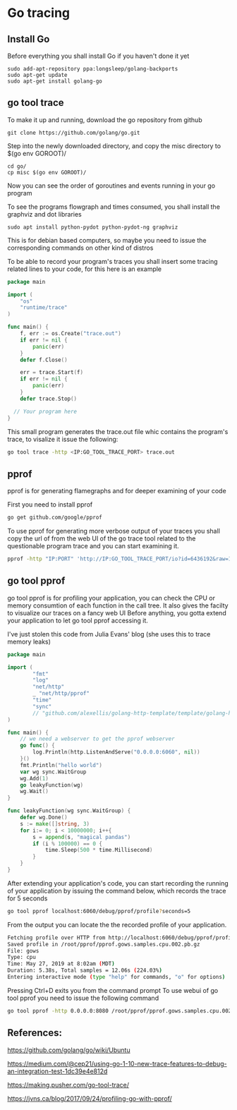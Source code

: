 # Go tracing

## Install Go

Before everything you shall install Go if you haven't done it yet
```
sudo add-apt-repository ppa:longsleep/golang-backports
sudo apt-get update
sudo apt-get install golang-go
```

## go tool trace
To make it up and running, download the go repository from github
```
git clone https://github.com/golang/go.git
```
Step into the newly downloaded directory, and copy the misc directory to $(go env GOROOT)/
```
cd go/
cp misc $(go env GOROOT)/
```
Now you can see the order of goroutines and events running in your go program

To see the programs flowgraph and times consumed, you shall install the graphviz and dot libraries
```
sudo apt install python-pydot python-pydot-ng graphviz 
```
This is for debian based computers, so maybe you need to issue the corresponding commands on other kind of distros

To be able to record your program's traces you shall insert some tracing related lines to your code, for this here is an example

```go
package main

import (
	"os"
	"runtime/trace"
)

func main() {
	f, err := os.Create("trace.out")
	if err != nil {
		panic(err)
	}
	defer f.Close()

	err = trace.Start(f)
	if err != nil {
		panic(err)
	}
	defer trace.Stop()

  // Your program here
}
```
This small program generates the trace.out file whic contains the program's trace, to visalize it issue the following:
```bash
go tool trace -http <IP:GO_TOOL_TRACE_PORT> trace.out
```

## pprof

pprof is for generating flamegraphs and for deeper examining of your code

First you need to install pprof
```bash
go get github.com/google/pprof
```

To use pprof for generating more verbose output of your traces you shall copy the url of from the web UI of the go trace tool related to the questionable program trace and you can start examining it.
```bash
pprof -http "IP:PORT" 'http://IP:GO_TOOL_TRACE_PORT/io?id=6436192&raw=1'
```

## go tool pprof

go tool pprof is for profiling your application, you can check the CPU or memory consumtion of each function in the call tree. It also gives the facilty to visualize our traces on a fancy web UI
Before anything, you gotta extend your application to let go tool pprof accessing it.

I've just stolen this code from Julia Evans' blog (she uses this to trace memory leaks)

```go
package main

import (
        "fmt"
        "log"
        "net/http"
        _ "net/http/pprof"
        "time"
        "sync"
        // "github.com/alexellis/golang-http-template/template/golang-http/function"
)

func main() {
    // we need a webserver to get the pprof webserver
    go func() {
        log.Println(http.ListenAndServe("0.0.0.0:6060", nil))
    }()
    fmt.Println("hello world")
    var wg sync.WaitGroup
    wg.Add(1)
    go leakyFunction(wg)
    wg.Wait()
}

func leakyFunction(wg sync.WaitGroup) {
    defer wg.Done()
    s := make([]string, 3)
    for i:= 0; i < 10000000; i++{
        s = append(s, "magical pandas")
        if (i % 100000) == 0 {
            time.Sleep(500 * time.Millisecond)
        }
    }
}
```

After extending your application's code, you can start recording the running of your application by issuing the command below, which records the trace for 5 seconds
```bash
go tool pprof localhost:6060/debug/pprof/profile?seconds=5
```
From the output you can locate the the recorded profile of your application.
```bash
Fetching profile over HTTP from http://localhost:6060/debug/pprof/profile?seconds=5
Saved profile in /root/pprof/pprof.gows.samples.cpu.002.pb.gz
File: gows
Type: cpu
Time: May 27, 2019 at 8:02am (MDT)
Duration: 5.38s, Total samples = 12.06s (224.03%)
Entering interactive mode (type "help" for commands, "o" for options)
```
Pressing Ctrl+D exits you from the command prompt
To use webui of go tool pprof you need to issue the following command

```bash
go tool pprof -http 0.0.0.0:8080 /root/pprof/pprof.gows.samples.cpu.002.pb.gz
```

## References:
https://github.com/golang/go/wiki/Ubuntu

https://medium.com/@cep21/using-go-1-10-new-trace-features-to-debug-an-integration-test-1dc39e4e812d

https://making.pusher.com/go-tool-trace/

https://jvns.ca/blog/2017/09/24/profiling-go-with-pprof/
